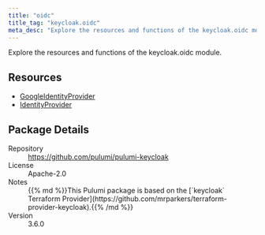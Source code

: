 ```yaml
---
title: "oidc"
title_tag: "keycloak.oidc"
meta_desc: "Explore the resources and functions of the keycloak.oidc module."
---
```


<!-- WARNING: this file was generated by Pulumi Docs Generator. -->
<!-- Do not edit by hand unless you're certain you know what you are doing! -->

Explore the resources and functions of the keycloak.oidc module.

<h2 id="resources">Resources</h2>
<ul class="api">
    <li><a href="googleidentityprovider" title="GoogleIdentityProvider"><span class="symbol resource"></span>GoogleIdentityProvider</a></li>
    <li><a href="identityprovider" title="IdentityProvider"><span class="symbol resource"></span>IdentityProvider</a></li>
</ul>

<h2 id="package-details">Package Details</h2>
<dl class="package-details">
	<dt>Repository</dt>
	<dd><a href="https://github.com/pulumi/pulumi-keycloak">https://github.com/pulumi/pulumi-keycloak</a></dd>
	<dt>License</dt>
	<dd>Apache-2.0</dd>
	<dt>Notes</dt>
	<dd>{{% md %}}This Pulumi package is based on the [`keycloak` Terraform Provider](https://github.com/mrparkers/terraform-provider-keycloak).{{% /md %}}</dd>
	<dt>Version</dt>
	<dd>3.6.0</dd>
</dl>

